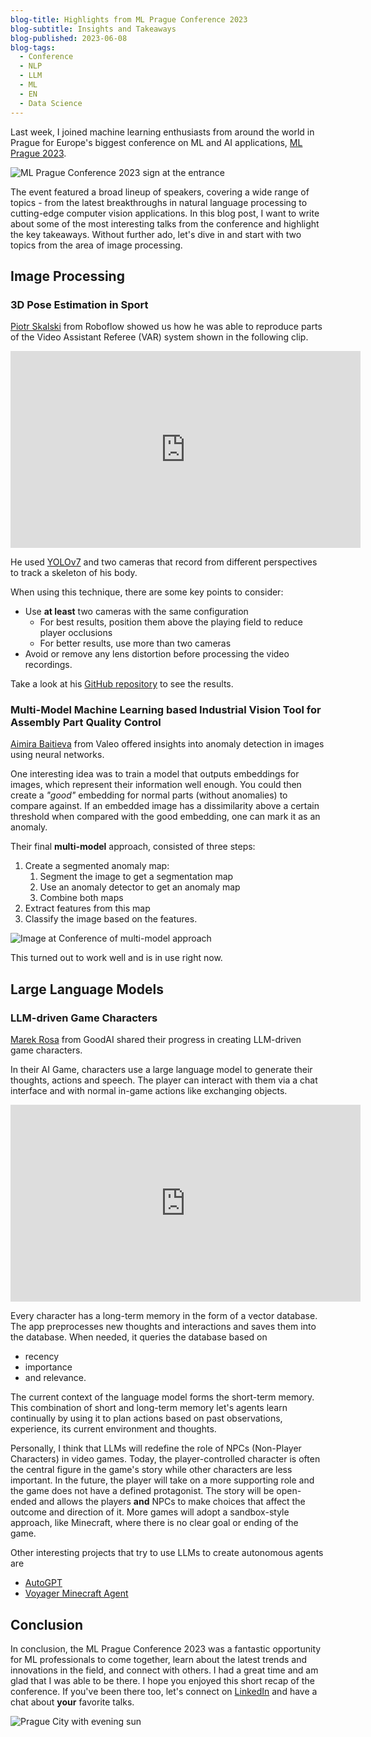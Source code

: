 ```yaml
---
blog-title: Highlights from ML Prague Conference 2023
blog-subtitle: Insights and Takeaways
blog-published: 2023-06-08
blog-tags:
  - Conference
  - NLP
  - LLM
  - ML
  - EN
  - Data Science
---
```


Last week, I joined machine learning enthusiasts from around the world in Prague for Europe's biggest conference on ML and AI applications, [ML Prague 2023](https://mlprague.com/).

![ML Prague Conference 2023 sign at the entrance](/images/mlprague_sign.jpg)

The event featured a broad lineup of speakers, covering a wide range of topics - from the latest breakthroughs in natural language processing to cutting-edge computer vision applications. In this blog post, I want to write about some of the most interesting talks from the conference and highlight the key takeaways. Without further ado, let's dive in and start with two topics from the area of image processing.

## Image Processing 
### 3D Pose Estimation in Sport 

[Piotr Skalski](https://www.linkedin.com/in/piotr-skalski-36b5b4122/) from Roboflow showed us how he was able to reproduce parts of the Video Assistant Referee (VAR) system shown in the following clip.

<iframe width="560" height="315" src="https://www.youtube-nocookie.com/embed/WycjDx6giVE" title="YouTube video player" frameborder="0" allow="accelerometer; autoplay; clipboard-write; encrypted-media; gyroscope; picture-in-picture; web-share" allowfullscreen></iframe>

He used [YOLOv7](https://github.com/WongKinYiu/yolov7) and two cameras that record from different perspectives to track a skeleton of his body.

When using this technique, there are some key points to consider: 

-  Use **at least** two cameras with the same configuration 
	- For best results, position them above the playing field to reduce player occlusions 
	- For better results, use more than two cameras 
-  Avoid or remove any lens distortion before processing the video recordings.

Take a look at his [GitHub repository](https://github.com/SkalskiP/sport) to see the results.

### Multi-Model Machine Learning based Industrial Vision Tool for Assembly Part Quality Control

[Aimira Baitieva](https://www.linkedin.com/in/aimira-baitieva/?originalSubdomain=cz) from Valeo offered insights into anomaly detection in images using neural networks. 

One interesting idea was to train a model that outputs embeddings for images, which represent their information well enough. You could then create a *"good"* embedding for normal parts (without anomalies) to compare against. If an embedded image has a dissimilarity above a certain threshold when compared with the good embedding, one can mark it as an anomaly.

Their final **multi-model** approach, consisted of three steps: 

1. Create a segmented anomaly map: 
	1. Segment the image to get a segmentation map 
	2. Use an anomaly detector to get an anomaly map 
	3. Combine both maps
2. Extract features from this map 
3. Classify the image based on the features.

![Image at Conference of multi-model approach](/images/mlprague_valeo.jpg)

This turned out to work well and is in use right now.

## Large Language Models 

### LLM-driven Game Characters 

[Marek Rosa](https://www.linkedin.com/in/marekrosa1/?originalSubdomain=cz) from GoodAI shared their progress in creating LLM-driven game characters. 

In their AI Game, characters use a large language model to generate their thoughts, actions and speech. The player can interact with them via a chat interface and with normal in-game actions like exchanging objects. 

<iframe width="560" height="315" src="https://www.youtube-nocookie.com/embed/G7ZAPwji4i0?start=92" title="YouTube video player" frameborder="0" allow="accelerometer; autoplay; clipboard-write; encrypted-media; gyroscope; picture-in-picture; web-share" allowfullscreen></iframe>

Every character has a long-term memory in the form of a vector database. The app preprocesses new thoughts and interactions and saves them into the database. When needed, it queries the database based on

- recency 
- importance 
- and relevance.

The current context of the language model forms the short-term memory. This combination of short and long-term memory let's agents learn continually by using it to plan actions based on past observations, experience, its current environment and thoughts. 

Personally, I think that LLMs will redefine the role of NPCs (Non-Player Characters) in video games. Today, the player-controlled character is often the central figure in the game's story while other characters are less important.
In the future, the player will take on a more supporting role and the game does not have a defined protagonist. The story will be open-ended and allows the players **and** NPCs to make choices that affect the outcome and direction of it. 
More games will adopt a sandbox-style approach, like Minecraft, where there is no clear goal or ending of the game. 

Other interesting projects that try to use LLMs to create autonomous agents are 

- [AutoGPT](https://github.com/Significant-Gravitas/Auto-GPT)
- [Voyager Minecraft Agent](https://github.com/MineDojo/Voyager)

## Conclusion 

In conclusion, the ML Prague Conference 2023 was a fantastic opportunity for ML professionals to come together, learn about the latest trends and innovations in the field, and connect with others. I had a great time and am glad that I was able to be there. I hope you enjoyed this short recap of the conference. If you've been there too, let's connect on [LinkedIn](https://www.linkedin.com/in/marcjulian/) and have a chat about **your** favorite talks.

![Prague City with evening sun](/images/mlprague_evening.jpg)